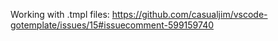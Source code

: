 Working with .tmpl files: https://github.com/casualjim/vscode-gotemplate/issues/15#issuecomment-599159740
